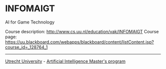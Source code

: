 # INFOMAIGT
AI for Game Technology

Course description: http://www.cs.uu.nl/education/vak/INFOMAIGT
Course page: https://uu.blackboard.com/webapps/blackboard/content/listContent.jsp?course_id=_128764_1

---
[Utrecht University](https://www.uu.nl/en) - [Artificial Intelligence Master's program](https://www.uu.nl/masters/en/artificial-intelligence)
